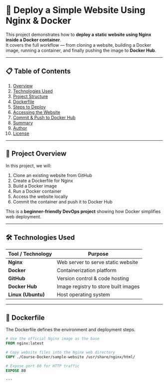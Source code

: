 # 🚀 Deploy a Simple Website Using Nginx & Docker

This project demonstrates how to **deploy a static website using Nginx inside a Docker container**.  
It covers the full workflow — from cloning a website, building a Docker image, running a container, and finally pushing the image to **Docker Hub**.

---

## 📋 Table of Contents

1. [Overview](#-project-overview)
2. [Technologies Used](#-technologies-used)
3. [Project Structure](#-project-structure)
4. [Dockerfile](#-dockerfile)
5. [Steps to Deploy](#-steps-to-deploy)
6. [Accessing the Website](#-accessing-the-website)
7. [Commit & Push to Docker Hub](#-commit--push-to-docker-hub)
8. [Summary](#-summary)
9. [Author](#-author)
10. [License](#-license)

---

## 🧩 Project Overview

In this project, we will:

1. Clone an existing website from GitHub  
2. Create a Dockerfile for Nginx  
3. Build a Docker image  
4. Run a Docker container  
5. Access the website locally  
6. Commit the container and push it to Docker Hub  

This is a **beginner-friendly DevOps project** showing how Docker simplifies web deployment.

---

## 🛠️ Technologies Used

| Tool / Technology | Purpose |
|--------------------|----------|
| **Nginx** | Web server to serve static website |
| **Docker** | Containerization platform |
| **GitHub** | Version control & code hosting |
| **Docker Hub** | Image registry to store built images |
| **Linux (Ubuntu)** | Host operating system |

---
## 🐳 Dockerfile

The Dockerfile defines the environment and deployment steps.

```dockerfile
# Use the official Nginx image as the base
FROM nginx:latest

# Copy website files into the Nginx web directory
COPY ./Course-Docker/sample-website /usr/share/nginx/html/

# Expose port 80 for HTTP traffic
EXPOSE 80

---


